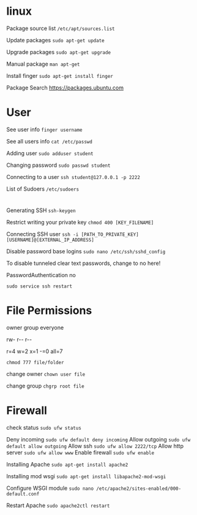# linux

Package source list
`/etc/apt/sources.list`

Update packages
`sudo apt-get update`

Upgrade packages
`sudo apt-get upgrade`

Manual package
`man apt-get`

Install finger
`sudo apt-get install finger`

Package Search
https://packages.ubuntu.com

# User

See user info
`finger username`

See all users info
`cat /etc/passwd`

Adding user
`sudo adduser student`

Changing password
`sudo passwd student`

Connecting to a user
`ssh student@127.0.0.1 -p 2222`

List of Sudoers
`/etc/sudoers`
#
Generating SSH
`ssh-keygen`

Restrict writing your private key
`chmod 400 [KEY_FILENAME]`

Connecting SSH user
`ssh -i [PATH_TO_PRIVATE_KEY] [USERNAME]@[EXTERNAL_IP_ADDRESS]`

Disable password base logins
`sudo nano /etc/ssh/sshd_config`

To disable tunneled clear text passwords, change to no here!

PasswordAuthentication no

`sudo service ssh restart`

# File Permissions

owner   group   everyone

rw-     r--     r--

r=4 w=2 x=1 -=0
all=7

`chmod 777 file/folder`

change owner
`chown user file`

change group
`chgrp root file`


# Firewall
check status
`sudo ufw status`

Deny incoming
`sudo ufw default deny incoming`
Allow outgoing
`sudo ufw default allow outgoing`
Allow ssh
`sudo ufw allow 2222/tcp`
Allow http server
`sudo ufw allow www`
Enable firewall
`sudo ufw enable`


Installing Apache
`sudo apt-get install apache2`

Installing mod wsgi
`sudo apt-get install libapache2-mod-wsgi`

Configure WSGI module
`sudo nano /etc/apache2/sites-enabled/000-default.conf`

Restart Apache
`sudo apache2ctl restart`

